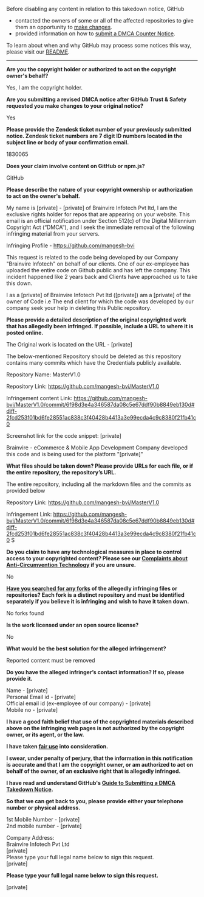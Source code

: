 Before disabling any content in relation to this takedown notice, GitHub
- contacted the owners of some or all of the affected repositories to give them an opportunity to [make changes](https://docs.github.com/en/github/site-policy/dmca-takedown-policy#a-how-does-this-actually-work).
- provided information on how to [submit a DMCA Counter Notice](https://docs.github.com/en/articles/guide-to-submitting-a-dmca-counter-notice).

To learn about when and why GitHub may process some notices this way, please visit our [README](https://github.com/github/dmca/blob/master/README.md#anatomy-of-a-takedown-notice).

---

**Are you the copyright holder or authorized to act on the copyright owner's behalf?**

Yes, I am the copyright holder.

**Are you submitting a revised DMCA notice after GitHub Trust & Safety requested you make changes to your original notice?**

Yes

**Please provide the Zendesk ticket number of your previously submitted notice. Zendesk ticket numbers are 7 digit ID numbers located in the subject line or body of your confirmation email.**

1830065

**Does your claim involve content on GitHub or npm.js?**

GitHub

**Please describe the nature of your copyright ownership or authorization to act on the owner's behalf.**

My name is [private] - [private] of Brainvire Infotech Pvt ltd, I am the exclusive rights holder for repos that are
appearing on your website. This email is an official notification under Section 512(c) of the Digital
Millennium Copyright Act (“DMCA”), and I seek the immediate removal of the following
infringing material from your servers.

Infringing Profile - https://github.com/mangesh-bvi

This request is related to the code being developed by our Company "Brainvire Infotech" on behalf of our clients. One of our ex-employee has uploaded the entire code on Github public and has left the company. This incident happened like 2 years back and Clients have approached us to take this down.

I as a [private] of Brainvire Infotech Pvt ltd ([private]) am a [private] of the owner of Code i.e The end client for which the code was developed by our company seek your help in deleting this Public repository.

**Please provide a detailed description of the original copyrighted work that has allegedly been infringed. If possible, include a URL to where it is posted online.**

The Original work is located on the URL - [private]

The below-mentioned Repository should be deleted as this repository contains many commits which have the Credentials publicly available.

Repository Name: MasterV1.0

Repository Link: https://github.com/mangesh-bvi/MasterV1.0

Infringement content Link: https://github.com/mangesh-bvi/MasterV1.0/commit/6f98d3e4a346587da08c5e67ddf90b8849eb130d#diff-2fcd253f01bd6fe28551ac838c3f40428b4413a3e99ecda4c9c8380f21fb41c0

Screenshot link for the code snippet: [private]

Brainvire - eCommerce & Mobile App Development Company developed this code and is being used for the platform "[private]"

**What files should be taken down? Please provide URLs for each file, or if the entire repository, the repository’s URL.**

The entire repository, including all the markdown files and the commits as provided below

Repository Link: https://github.com/mangesh-bvi/MasterV1.0

Infringement Link: https://github.com/mangesh-bvi/MasterV1.0/commit/6f98d3e4a346587da08c5e67ddf90b8849eb130d#diff-2fcd253f01bd6fe28551ac838c3f40428b4413a3e99ecda4c9c8380f21fb41c0
S

**Do you claim to have any technological measures in place to control access to your copyrighted content? Please see our <a href="https://docs.github.com/articles/guide-to-submitting-a-dmca-takedown-notice#complaints-about-anti-circumvention-technology">Complaints about Anti-Circumvention Technology</a> if you are unsure.**

No

**<a href="https://docs.github.com/articles/dmca-takedown-policy#b-what-about-forks-or-whats-a-fork">Have you searched for any forks</a> of the allegedly infringing files or repositories? Each fork is a distinct repository and must be identified separately if you believe it is infringing and wish to have it taken down.**

No forks found

**Is the work licensed under an open source license?**

No

**What would be the best solution for the alleged infringement?**

Reported content must be removed

**Do you have the alleged infringer’s contact information? If so, please provide it.**

Name - [private]  
Personal Email id - [private]  
Official email id (ex-employee of our company) - [private]  
Mobile no - [private]  

**I have a good faith belief that use of the copyrighted materials described above on the infringing web pages is not authorized by the copyright owner, or its agent, or the law.**

**I have taken <a href="https://www.lumendatabase.org/topics/22">fair use</a> into consideration.**

**I swear, under penalty of perjury, that the information in this notification is accurate and that I am the copyright owner, or am authorized to act on behalf of the owner, of an exclusive right that is allegedly infringed.**

**I have read and understand GitHub's <a href="https://docs.github.com/articles/guide-to-submitting-a-dmca-takedown-notice/">Guide to Submitting a DMCA Takedown Notice</a>.**

**So that we can get back to you, please provide either your telephone number or physical address.**

1st Mobile Number - [private]  
2nd mobile number - [private]  

Company Address:  
Brainvire Infotech Pvt Ltd  
[private]  
Please type your full legal name below to sign this request.  
[private]  

**Please type your full legal name below to sign this request.**

[private]  
